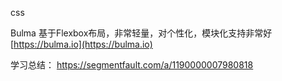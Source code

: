 css

Bulma 基于Flexbox布局，非常轻量，对个性化，模块化支持非常好 [https://bulma.io](https://bulma.io)





学习总结：
https://segmentfault.com/a/1190000007980818